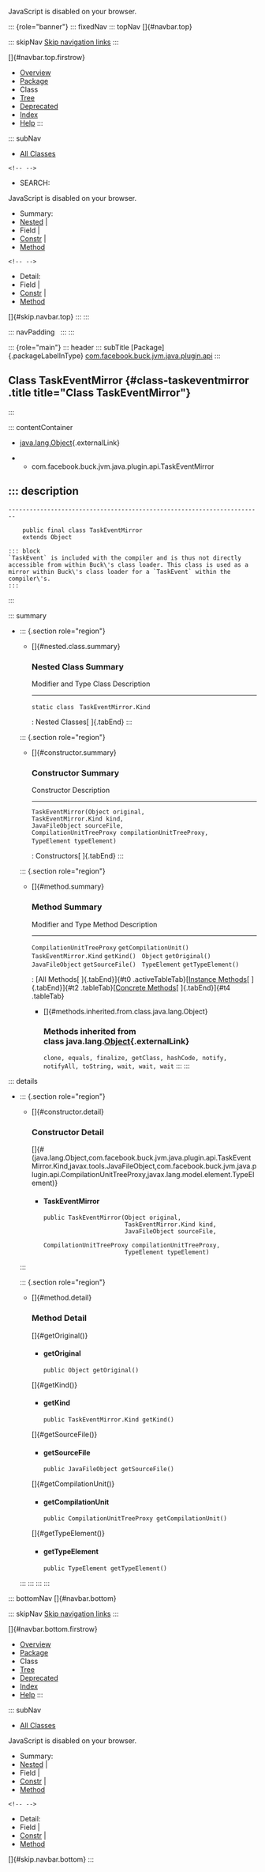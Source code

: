 <div>

JavaScript is disabled on your browser.

</div>

::: {role="banner"}
::: fixedNav
::: topNav
[]{#navbar.top}

::: skipNav
[Skip navigation links](#skip.navbar.top "Skip navigation links")
:::

[]{#navbar.top.firstrow}

-   [Overview](../../../../../../../index.html)
-   [Package](package-summary.html)
-   Class
-   [Tree](package-tree.html)
-   [Deprecated](../../../../../../../deprecated-list.html)
-   [Index](../../../../../../../index-all.html)
-   [Help](../../../../../../../help-doc.html)
:::

::: subNav
-   [All Classes](../../../../../../../allclasses.html)

```{=html}
<!-- -->
```
-   SEARCH:

<div>

<div>

JavaScript is disabled on your browser.

</div>

</div>

<div>

-   Summary: 
-   [Nested](#nested.class.summary) \| 
-   Field \| 
-   [Constr](#constructor.summary) \| 
-   [Method](#method.summary)

```{=html}
<!-- -->
```
-   Detail: 
-   Field \| 
-   [Constr](#constructor.detail) \| 
-   [Method](#method.detail)

</div>

[]{#skip.navbar.top}
:::
:::

::: navPadding
 
:::
:::

::: {role="main"}
::: header
::: subTitle
[Package]{.packageLabelInType} [com.facebook.buck.jvm.java.plugin.api](package-summary.html)
:::

## Class TaskEventMirror {#class-taskeventmirror .title title="Class TaskEventMirror"}
:::

::: contentContainer
-   [java.lang.Object](http://docs.oracle.com/javase/7/docs/api/java/lang/Object.html?is-external=true "class or interface in java.lang"){.externalLink}

-   -   com.facebook.buck.jvm.java.plugin.api.TaskEventMirror

::: description
-   

    ------------------------------------------------------------------------

        public final class TaskEventMirror
        extends Object

    ::: block
    `TaskEvent` is included with the compiler and is thus not directly
    accessible from within Buck\'s class loader. This class is used as a
    mirror within Buck\'s class loader for a `TaskEvent` within the
    compiler\'s.
    :::
:::

::: summary
-   ::: {.section role="region"}
    -   []{#nested.class.summary}

        ### Nested Class Summary

          Modifier and Type   Class                    Description
          ------------------- ------------------------ -------------
          `static class `     `TaskEventMirror.Kind`    

          : Nested Classes[ ]{.tabEnd}
    :::

    ::: {.section role="region"}
    -   []{#constructor.summary}

        ### Constructor Summary

          Constructor                                                                                                                                                                                                                        Description
          ---------------------------------------------------------------------------------------------------------------------------------------------------------------------------------------------------------------------------------- -------------
          `TaskEventMirror​(Object original,                TaskEventMirror.Kind kind,                JavaFileObject sourceFile,                CompilationUnitTreeProxy compilationUnitTreeProxy,                TypeElement typeElement)`    

          : Constructors[ ]{.tabEnd}
    :::

    ::: {.section role="region"}
    -   []{#method.summary}

        ### Method Summary

          Modifier and Type            Method                   Description
          ---------------------------- ------------------------ -------------
          `CompilationUnitTreeProxy`   `getCompilationUnit()`    
          `TaskEventMirror.Kind`       `getKind()`               
          `Object`                     `getOriginal()`           
          `JavaFileObject`             `getSourceFile()`         
          `TypeElement`                `getTypeElement()`        

          : [All Methods[ ]{.tabEnd}]{#t0 .activeTableTab}[[Instance
          Methods](javascript:show(2);)[ ]{.tabEnd}]{#t2
          .tableTab}[[Concrete
          Methods](javascript:show(8);)[ ]{.tabEnd}]{#t4 .tableTab}

        -   []{#methods.inherited.from.class.java.lang.Object}

            ### Methods inherited from class java.lang.[Object](http://docs.oracle.com/javase/7/docs/api/java/lang/Object.html?is-external=true "class or interface in java.lang"){.externalLink}

            `clone, equals, finalize, getClass, hashCode, notify, notifyAll, toString, wait, wait, wait`
    :::
:::

::: details
-   ::: {.section role="region"}
    -   []{#constructor.detail}

        ### Constructor Detail

        []{#<init>(java.lang.Object,com.facebook.buck.jvm.java.plugin.api.TaskEventMirror.Kind,javax.tools.JavaFileObject,com.facebook.buck.jvm.java.plugin.api.CompilationUnitTreeProxy,javax.lang.model.element.TypeElement)}

        -   #### TaskEventMirror

                public TaskEventMirror​(Object original,
                                       TaskEventMirror.Kind kind,
                                       JavaFileObject sourceFile,
                                       CompilationUnitTreeProxy compilationUnitTreeProxy,
                                       TypeElement typeElement)
    :::

    ::: {.section role="region"}
    -   []{#method.detail}

        ### Method Detail

        []{#getOriginal()}

        -   #### getOriginal

            ``` methodSignature
            public Object getOriginal()
            ```

        []{#getKind()}

        -   #### getKind

            ``` methodSignature
            public TaskEventMirror.Kind getKind()
            ```

        []{#getSourceFile()}

        -   #### getSourceFile

            ``` methodSignature
            public JavaFileObject getSourceFile()
            ```

        []{#getCompilationUnit()}

        -   #### getCompilationUnit

            ``` methodSignature
            public CompilationUnitTreeProxy getCompilationUnit()
            ```

        []{#getTypeElement()}

        -   #### getTypeElement

            ``` methodSignature
            public TypeElement getTypeElement()
            ```
    :::
:::
:::
:::

::: bottomNav
[]{#navbar.bottom}

::: skipNav
[Skip navigation links](#skip.navbar.bottom "Skip navigation links")
:::

[]{#navbar.bottom.firstrow}

-   [Overview](../../../../../../../index.html)
-   [Package](package-summary.html)
-   Class
-   [Tree](package-tree.html)
-   [Deprecated](../../../../../../../deprecated-list.html)
-   [Index](../../../../../../../index-all.html)
-   [Help](../../../../../../../help-doc.html)
:::

::: subNav
-   [All Classes](../../../../../../../allclasses.html)

<div>

<div>

JavaScript is disabled on your browser.

</div>

</div>

<div>

-   Summary: 
-   [Nested](#nested.class.summary) \| 
-   Field \| 
-   [Constr](#constructor.summary) \| 
-   [Method](#method.summary)

```{=html}
<!-- -->
```
-   Detail: 
-   Field \| 
-   [Constr](#constructor.detail) \| 
-   [Method](#method.detail)

</div>

[]{#skip.navbar.bottom}
:::
